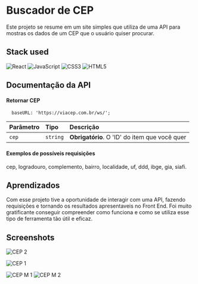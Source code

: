 # Buscador de CEP 

Este projeto se resume em um site simples que utiliza de uma API para mostras os dados de um CEP que o usuário quiser procurar.

## Stack used

![React](https://img.shields.io/badge/react-%2320232a.svg?style=for-the-badge&logo=react&logoColor=%2361DAFB) ![JavaScript](https://img.shields.io/badge/javascript-%23323330.svg?style=for-the-badge&logo=javascript&logoColor=%23F7DF1E) ![CSS3](https://img.shields.io/badge/css3-%231572B6.svg?style=for-the-badge&logo=css3&logoColor=white) ![HTML5](https://img.shields.io/badge/html5-%23E34F26.svg?style=for-the-badge&logo=html5&logoColor=white) 

## Documentação da API

#### Retornar CEP

```http
  baseURL: 'https://viacep.com.br/ws/';
```

| Parâmetro   | Tipo       | Descrição                                   |
| :---------- | :--------- | :------------------------------------------ |
| `cep`      | `string` | **Obrigatório**. O 'ID' do item que você quer |

#### Exemplos de possíveis requisições

cep, logradouro, complemento, bairro, localidade, uf, ddd, ibge, gia, siafi.


## Aprendizados

Com esse projeto tive a oportunidade de interagir com uma API, fazendo requisições e tornando os resultados apresentaveis no Front End. Foi muito gratificante conseguir compreender como funciona e como se utiliza esse tipo de ferramenta tão útil e eficaz.


## Screenshots
![CEP 2](https://github.com/ArthurSantDev/CEP-API/assets/159972613/fc7e8816-8204-475b-9fa7-fea480ab5b64)

![CEP 1](https://github.com/ArthurSantDev/CEP-API/assets/159972613/e043481e-cd49-4f0c-b737-1b80a377bf82)

![CEP M 1](https://github.com/ArthurSantDev/CEP-API/assets/159972613/9880449a-d13f-4ca1-9052-5e21706794ec)
![CEP M 2](https://github.com/ArthurSantDev/CEP-API/assets/159972613/ed91d158-a9c0-4a73-88dc-7a28ca6be0a4)

